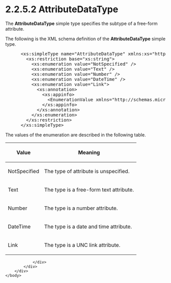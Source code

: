 <html dir="LTR" xmlns:mshelp="http://msdn.microsoft.com/mshelp" xmlns:ddue="http://ddue.schemas.microsoft.com/authoring/2003/5" xmlns:xlink="http://www.w3.org/1999/xlink" xmlns:tool="http://www.microsoft.com/tooltip">
    <head>
        <meta http-equiv="Content-Type" content="text/html; CHARSET=utf-8"></meta>
        <meta name="save" content="history"></meta>
        <title>2.2.5.2 AttributeDataType</title>
        <xml>
            <mshelp:toctitle title="2.2.5.2 AttributeDataType"></mshelp:toctitle>
            <mshelp:rltitle title="[MS-SSMDSWS-15]: AttributeDataType"></mshelp:rltitle>
            <mshelp:keyword index="A" term="ab9a784f-74ab-469e-8c33-3f044d973315"></mshelp:keyword>
            <mshelp:attr name="DCSext.ContentType" value="open specification"></mshelp:attr>
            <mshelp:attr name="AssetID" value="ab9a784f-74ab-469e-8c33-3f044d973315"></mshelp:attr>
            <mshelp:attr name="TopicType" value="kbRef"></mshelp:attr>
            <mshelp:attr name="DCSext.Title" value="[MS-SSMDSWS-15]: AttributeDataType" />
        </xml>
    </head>
    <body>
        <div id="header">
            <h1 class="heading">2.2.5.2 AttributeDataType</h1>
        </div>
        <div id="mainSection">
            <div id="mainBody">
                <div id="allHistory" class="saveHistory"></div>
                <div id="sectionSection0" class="section" name="collapseableSection">
                    

<p>The <b>AttributeDataType</b> simple type specifies the
subtype of a free-form attribute.</p>

<p>The following is the XML schema definition of the <b>AttributeDataType</b>
simple type.</p>

<dl>
<dd>
<div><pre> &lt;xs:simpleType name=&quot;AttributeDataType&quot; xmlns:xs=&quot;http://www.w3.org/2001/XMLSchema&quot;&gt;
   &lt;xs:restriction base=&quot;xs:string&quot;&gt;
     &lt;xs:enumeration value=&quot;NotSpecified&quot; /&gt;
     &lt;xs:enumeration value=&quot;Text&quot; /&gt;
     &lt;xs:enumeration value=&quot;Number&quot; /&gt;
     &lt;xs:enumeration value=&quot;DateTime&quot; /&gt;
     &lt;xs:enumeration value=&quot;Link&quot;&gt;
       &lt;xs:annotation&gt;
         &lt;xs:appinfo&gt;
           &lt;EnumerationValue xmlns=&quot;http://schemas.microsoft.com/2003/10/Serialization/&quot;&gt;6&lt;/EnumerationValue&gt;
         &lt;/xs:appinfo&gt;
       &lt;/xs:annotation&gt;
     &lt;/xs:enumeration&gt;
   &lt;/xs:restriction&gt;
 &lt;/xs:simpleType&gt;
</pre></div>
</dd></dl>

<p>The values of the enumeration are described in the following
table.</p>

<table>
 <thead>
  <tr>
   <th>
   <p>Value</p>
   </th>
   <th>
   <p>Meaning</p>
   </th>
  </tr>
 </thead>
 <tr>
  <td>
  <p>NotSpecified</p>
  </td>
  <td>
  <p>The type of attribute is unspecified.</p>
  </td>
 </tr>
 <tr>
  <td>
  <p>Text</p>
  </td>
  <td>
  <p>The type is a free-form text attribute.</p>
  </td>
 </tr>
 <tr>
  <td>
  <p>Number</p>
  </td>
  <td>
  <p>The type is a number attribute.</p>
  </td>
 </tr>
 <tr>
  <td>
  <p>DateTime</p>
  </td>
  <td>
  <p>The type is a date and time attribute.</p>
  </td>
 </tr>
 <tr>
  <td>
  <p>Link</p>
  </td>
  <td>
  <p>The type is a UNC link attribute.</p>
  </td>
 </tr>
</table>

<p> </p>


                </div>
            </div>
        </div>
    </body>
</html>